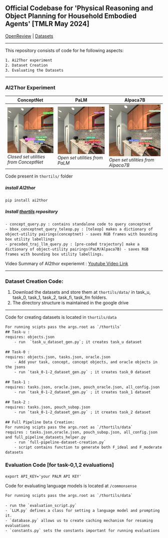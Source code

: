 ## Official Codebase for 'Physical Reasoning and Object Planning for Household Embodied Agents' [TMLR May 2024]

[OpenReview](https://openreview.net/forum?id=xYkdmEGhIM) | [Datasets](https://github.com/Ayush8120/COAT)

-------------------------------
This repository consists of code for he following aspects:
    
    1. Ai2Thor experiment
    2. Dataset Creation
    3. Evaluating the Datasets

-------------------------------
###  AI2Thor Experiment
| ConceptNet | PaLM | Alpaca7B |
|---|---|---|
| <img src="https://github.com/Ayush8120/COAT-code/blob/main/utility-bbox.png" alt="ConceptNet Output"><br>_Closed set utilities from ConceptNet_ | !["Alt text 2"](https://github.com/Ayush8120/COAT-code/blob/main/utility-bbox-palm.png)<br>_Open set utilities from PaLM_ | !["Alpaca7B Output"](https://github.com/Ayush8120/COAT-code/blob/main/utility-bbox-alpaca.png)<br>_Open set utilities from Alpaca7B_ |


Code present in `thortils/` folder

##### install AI2thor 
    pip install ai2thor

##### Install [thortils](https://github.com/zkytony/thortils) repository
    
    - concept_query.py : contains standalone code to query conceptnet
    - bbox_conceptnet_query_teleop.py : [teleop] makes a dictionary of object-utility pairings(conceptnet) - saves RGB frames with bounding box utility labellings
    - precoded_traj_llm_query.py : [pre-coded trajectory] make a dictionary of object-utility pairings(PaLM/Alpaca7B) - saves RGB frames with bounding box utility labellings.

<!--- check out constants.py and controller.py in thortils/thortils folder (Ai2thor repo) -->
<!--- supress the GPU for Ai2thor in miniconda/.../controller.py ; undo if it was unnecessary -->
    
Video Summary of AI2thor experiemnt : [Youtube Video Link](https://youtu.be/P6JwobOAl5o)

-------------------------------
### Dataset Creation Code:

1. Download the datasets and store them at `thortils/data/` in task_u, task_0, task_1, task_2, task_fi, task_fm folders. 
2. The directory structure is maintained in the google drive

-----
Code for creating datasets is located in `thortils/data`

    For running scipts pass the args.root as `/thortils`
    ## Task-u :
    requires: objects.json
        - run  `task_u_dataset_gen.py`; it creates task_u dataset

    ## Task-0 : 
    requires: objects.json, tasks.json, oracle.json
        - Add your task, concept, concept objects, and oracle objects in the jsons
        - run `task_0-1-2_dataset_gen.py` ; it creates task_0 dataset

    ## Task-1 : 
    requires: tasks.json, oracle.json, pouch_oracle.json, all_config.json 
        - run `task_0-1-2_dataset_gen.py` ; it creates task_1 dataset 

    ## Task-2 : 
    requires: tasks.json, pouch_subop.json
        - run `task_0-1-2_dataset_gen.py` ; it creates task_2 dataset 
    
    ## Full Pipeline Data Creation:
    For running scipts pass the args.root as `/thortils/data`
    requires : tasks.json,oracle.json, pouch_subop.json, all_config.json and full_pipeline_datasets_helper.py
        - run `full-pipeline-dataset-creation.py`
        - script contains function to generate both F_ideal and F_moderate datasets


### Evaluation Code [for task-0,1,2 evaluations]

`export API_KEY='your PALM API KEY'`
    
Code for evaluating language models is located at `/commonsense`
    
    For running scipts pass the args.root as `/thortils/data`
 
    - run the `evaluation_script.py`
    - `LLM.py` defines a class for setting a language model and prompting it.
    - `database.py` allows us to create caching mechanism for resuming evaluations 
    - `constants.py` sets the constants important for running evaluations
